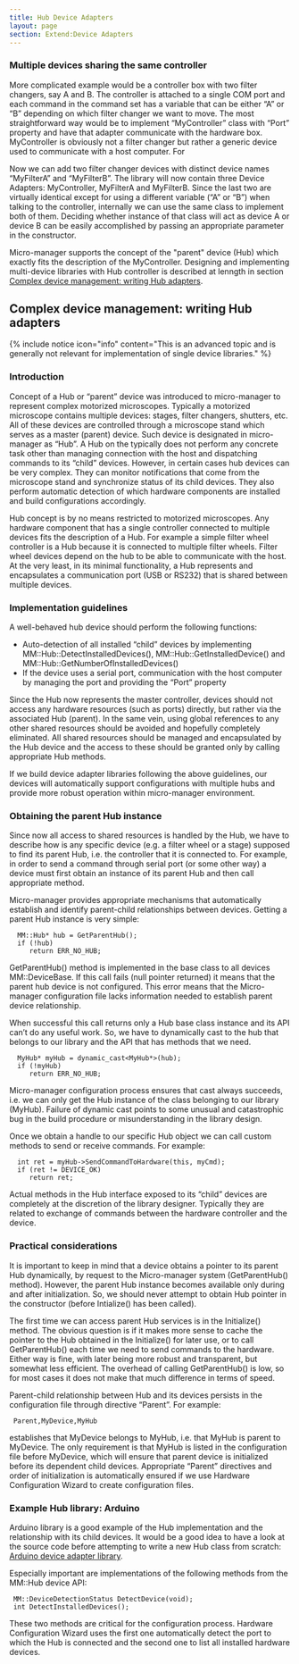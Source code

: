 ```yaml
---
title: Hub Device Adapters
layout: page
section: Extend:Device Adapters
---
```




### Multiple devices sharing the same controller

More complicated example would be a controller box with two filter
changers, say A and B. The controller is attached to a single COM port
and each command in the command set has a variable that can be either
“A” or “B” depending on which filter changer we want to move. The most
straightforward way would be to implement “MyController” class with
“Port” property and have that adapter communicate with the hardware box.
MyController is obviously not a filter changer but rather a generic
device used to communicate with a host computer. For

Now we can add two filter changer devices with distinct device names
“MyFilterA” and “MyFilterB”. The library will now contain three Device
Adapters: MyController, MyFilterA and MyFilterB. Since the last two are
virtually identical except for using a different variable (“A” or “B”)
when talking to the controller, internally we can use the same class to
implement both of them. Deciding whether instance of that class will act
as device A or device B can be easily accomplished by passing an
appropriate parameter in the constructor.

Micro-manager supports the concept of the "parent" device (Hub) which
exactly fits the description of the MyController. Designing and
implementing multi-device libraries with Hub controller is described at
lenngth in section [Complex device management: writing Hub
adapters](#complex-device-management-writing-hub-adapters).



## Complex device management: writing Hub adapters

{% include notice icon="info" content="This is an advanced topic and is generally not relevant for implementation of single device libraries." %}

### Introduction

Concept of a Hub or “parent” device was introduced to micro-manager to
represent complex motorized microscopes. Typically a motorized
microscope contains multiple devices: stages, filter changers, shutters,
etc. All of these devices are controlled through a microscope stand
which serves as a master (parent) device. Such device is designated in
micro-manager as “Hub”. A Hub on the typically does not perform any
concrete task other than managing connection with the host and
dispatching commands to its “child” devices. However, in certain cases
hub devices can be very complex. They can monitor notifications that
come from the microscope stand and synchronize status of its child
devices. They also perform automatic detection of which hardware
components are installed and build configurations accordingly.

Hub concept is by no means restricted to motorized microscopes. Any
hardware component that has a single controller connected to multiple
devices fits the description of a Hub. For example a simple filter wheel
controller is a Hub because it is connected to multiple filter wheels.
Filter wheel devices depend on the hub to be able to communicate with
the host. At the very least, in its minimal functionality, a Hub
represents and encapsulates a communication port (USB or RS232) that is
shared between multiple devices.

### Implementation guidelines

A well-behaved hub device should perform the following functions:

-   Auto-detection of all installed “child” devices by implementing
    MM::Hub::DetectInstalledDevices(), MM::Hub::GetInstalledDevice() and
    MM::Hub::GetNumberOfInstalledDevices()
-   If the device uses a serial port, communication with the host
    computer by managing the port and providing the “Port” property

Since the Hub now represents the master controller, devices should not
access any hardware resources (such as ports) directly, but rather via
the associated Hub (parent). In the same vein, using global references
to any other shared resources should be avoided and hopefully completely
eliminated. All shared resources should be managed and encapsulated by
the Hub device and the access to these should be granted only by calling
appropriate Hub methods.

If we build device adapter libraries following the above guidelines, our
devices will automatically support configurations with multiple hubs and
provide more robust operation within micro-manager environment.

### Obtaining the parent Hub instance

Since now all access to shared resources is handled by the Hub, we have
to describe how is any specific device (e.g. a filter wheel or a stage)
supposed to find its parent Hub, i.e. the controller that it is
connected to. For example, in order to send a command through serial
port (or some other way) a device must first obtain an instance of its
parent Hub and then call appropriate method.

Micro-manager provides appropriate mechanisms that automatically
establish and identify parent-child relationships between devices.
Getting a parent Hub instance is very simple:

```
  MM::Hub* hub = GetParentHub();
  if (!hub)
     return ERR_NO_HUB;
```

GetParentHub() method is implemented in the base class to all devices
MM::DeviceBase. If this call fails (null pointer returned) it means that
the parent hub device is not configured. This error means that the
Micro-manager configuration file lacks information needed to establish
parent device relationship.

When successful this call returns only a Hub base class instance and its
API can’t do any useful work. So, we have to dynamically cast to the hub
that belongs to our library and the API that has methods that we need.

```
  MyHub* myHub = dynamic_cast<MyHub*>(hub);
  if (!myHub)
     return ERR_NO_HUB;
```

Micro-manager configuration process ensures that cast always succeeds,
i.e. we can only get the Hub instance of the class belonging to our
library (MyHub). Failure of dynamic cast points to some unusual and
catastrophic bug in the build procedure or misunderstanding in the
library design.

Once we obtain a handle to our specific Hub object we can call custom
methods to send or receive commands. For example:

```
  int ret = myHub->SendCommandToHardware(this, myCmd);
  if (ret != DEVICE_OK)
     return ret;
```

Actual methods in the Hub interface exposed to its “child” devices are
completely at the discretion of the library designer. Typically they are
related to exchange of commands between the hardware controller and the
device.

### Practical considerations

It is important to keep in mind that a device obtains a pointer to its
parent Hub dynamically, by request to the Micro-manager system
(GetParentHub() method). However, the parent Hub instance becomes
available only during and after initialization. So, we should never
attempt to obtain Hub pointer in the constructor (before Intialize() has
been called).

The first time we can access parent Hub services is in the Initialize()
method. The obvious question is if it makes more sense to cache the
pointer to the Hub obtained in the Initialize() for later use, or to
call GetParentHub() each time we need to send commands to the hardware.
Either way is fine, with later being more robust and transparent, but
somewhat less efficient. The overhead of calling GetParentHub() is low,
so for most cases it does not make that much difference in terms of
speed.

Parent-child relationship between Hub and its devices persists in the
configuration file through directive “Parent”. For example:

```
 Parent,MyDevice,MyHub
```

establishes that MyDevice belongs to MyHub, i.e. that MyHub is parent to
MyDevice. The only requirement is that MyHub is listed in the
configuration file before MyDevice, which will ensure that parent device
is initialized before its dependent child devices. Appropriate “Parent”
directives and order of initialization is automatically ensured if we
use Hardware Configuration Wizard to create configuration files.

### Example Hub library: Arduino

Arduino library is a good example of the Hub implementation and the
relationship with its child devices. It would be a good idea to have a
look at the source code before attempting to write a new Hub class from
scratch: [Arduino device adapter
library](https://github.com/micro-manager/mmCoreAndDevices/tree/main/DeviceAdapters/Arduino/).

Especially important are implementations of the following methods from
the MM::Hub device API:

```
 MM::DeviceDetectionStatus DetectDevice(void);
 int DetectInstalledDevices();
```

These two methods are critical for the configuration process. Hardware
Configuration Wizard uses the first one automatically detect the port to
which the Hub is connected and the second one to list all installed
hardware devices.
